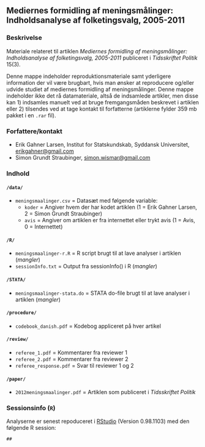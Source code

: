 Mediernes formidling af meningsmålinger: Indholdsanalyse af folketingsvalg, 2005-2011
---

### Beskrivelse
Materiale relateret til artiklen _Mediernes formidling af meningsmålinger: Indholdsanalyse af folketingsvalg, 2005-2011_ publiceret i _Tidsskriftet Politik_ 15(3). 

Denne mappe indeholder reproduktionsmateriale samt yderligere information der vil være brugbart, hvis man ønsker at reproducere og/eller udvide studiet af mediernes formidling af meningsmålinger. Denne mappe indeholder ikke det rå datamateriale, altså de indsamlede artikler, men disse kan 1) indsamles manuelt ved at bruge fremgangsmåden beskrevet i artiklen eller 2) tilsendes ved at tage kontakt til forfatterne (artiklerne fylder 359 mb pakket i en `.rar` fil).

### Forfattere/kontakt

 - Erik Gahner Larsen, Institut for Statskundskab, Syddansk Universitet, erikgahner@gmail.com
 - Simon Grundt Straubinger, simon.wismar@gmail.com

### Indhold

#### `/data/`

- `meningsmaalinger.csv` = Datasæt med følgende variable:
    + `koder` = Angiver hvem der har kodet artiklen (1 = Erik Gahner Larsen, 2 = Simon Grundt Straubinger)
    + `avis` = Angiver om artiklen er fra internettet eller trykt avis (1 = Avis, 0 = Internettet)

#### `/R/`

- `meningsmaalinger-r.R` = R script brugt til at lave analyser i artiklen (_mangler_)
- `sessionInfo.txt` = Output fra sessionInfo() i R (_mangler_)

#### `/STATA/`

- `meningsmaalinger-stata.do` = STATA do-file brugt til at lave analyser i artiklen (_mangler_)

#### `/procedure/`

- `codebook_danish.pdf` = Kodebog appliceret på hver artikel

#### `/review/` 

- `referee_1.pdf` = Kommentarer fra reviewer 1
- `referee_2.pdf` = Kommentarer fra reviewer 2
- `referee_response.pdf` = Svar til reviewer 1 og 2

#### `/paper/` 

- `2012meningsmaalinger.pdf` = Artiklen som publiceret i _Tidsskriftet Politik_

### Sessionsinfo (`R`)

Analyserne er senest repoduceret i [RStudio](http://www.rstudio.com/) (Version 0.98.1103) med den følgende R session:

```
## 
```
